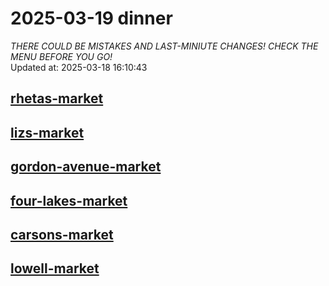 # 2025-03-19 dinner  
*THERE COULD BE MISTAKES AND LAST-MINIUTE CHANGES! CHECK THE MENU BEFORE YOU GO!*  
Updated at: 2025-03-18 16:10:43  
## [rhetas-market](https://wisc-housingdining.nutrislice.com/menu/rhetas-market/dinner/2025-03-19)  
## [lizs-market](https://wisc-housingdining.nutrislice.com/menu/lizs-market/dinner/2025-03-19)  
## [gordon-avenue-market](https://wisc-housingdining.nutrislice.com/menu/gordon-avenue-market/dinner/2025-03-19)  
## [four-lakes-market](https://wisc-housingdining.nutrislice.com/menu/four-lakes-market/dinner/2025-03-19)  
## [carsons-market](https://wisc-housingdining.nutrislice.com/menu/carsons-market/dinner/2025-03-19)  
## [lowell-market](https://wisc-housingdining.nutrislice.com/menu/lowell-market/dinner/2025-03-19)  
  
